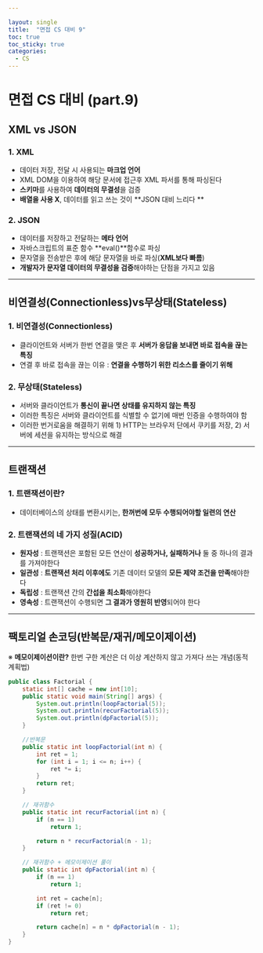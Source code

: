 ```yaml
---

layout: single
title:  "면접 CS 대비 9"
toc: true
toc_sticky: true
categories:
  - CS
---
```


#  면접 CS 대비 (part.9)



## XML vs JSON



### **1. XML**

- 데이터 저장, 전달 시 사용되는 **마크업 언어**
- XML DOM을 이용하여 해당 문서에 접근후 XML 파서를 통해 파싱된다
- **스키마**를 사용하여 **데이터의 무결성**을 검증
- **배열을 사용 X**, 데이터를 읽고 쓰는 것이 **JSON 대비 느리다 ** 




### **2.  JSON**

- 데이터를 저장하고 전달하는 **메타 언어**
- 자바스크립트의 표준 함수 **eval()**함수로 파싱
- 문자열을 전송받은 후에 해당 문자열을 바로 파싱(**XML보다 빠름**)
- **개발자가 문자열 데이터의 무결성을 검증**해야하는 단점을 가지고 있음  



---



## 비연결성(Connectionless)vs무상태(Stateless)

### **1. 비연결성(Connectionless)**

- 클라이언트와 서버가 한번 연결을 맺은 후 **서버가 응답을 보내면 바로 접속을 끊는 특징**
- 연결 후 바로 접속을 끊는 이유 : **연결을 수행하기 위한 리소스를 줄이기 위해**



### **2. 무상태(Stateless)**

- 서버와 클라이언트가 **통신이 끝나면 상태를 유지하지 않는 특징**
- 이러한 특징은 서버와 클라이언트를 식별할 수 없기에 매번 인증을 수행하여야 함
- 이러한 번거로움을 해결하기 위해 1) HTTP는 브라우저 단에서 쿠키를 저장, 2) 서버에 세션을 유지하는 방식으로 해결  



---



## 트랜잭션



### **1. 트랜잭션이란?**

- 데이터베이스의 상태를 변환시키는, **한꺼번에 모두 수행되어야할 일련의 연산**



### **2. 트랜잭션의 네 가지 성질(ACID)**

- **원자성** : 트랜잭션은 포함된 모든 연산이 **성공하거나, 실패하거나** 둘 중 하나의 결과를 가져야한다
- **일관성** : **트랜잭션 처리 이후에도** 기존 데이터 모델의 **모든 제약 조건을 만족**해야한다
- **독립성** : 트랜잭션 간의 **간섭을 최소화**해야한다
- **영속성** : 트랜잭션이 수행되면 **그 결과가 영원히 반영**되어야 한다

---



## 팩토리얼 손코딩(반복문/재귀/메모이제이션)



※ **메모이제이션이란?** 한번 구한 계산은 더 이상 계산하지 않고 가져다 쓰는 개념(동적 계획법)  

```java
public class Factorial {
    static int[] cache = new int[10];
    public static void main(String[] args) {
        System.out.println(loopFactorial(5));
        System.out.println(recurFactorial(5));
        System.out.println(dpFactorial(5));
    }

    //반복문
    public static int loopFactorial(int n) {
        int ret = 1;
        for (int i = 1; i <= n; i++) {
            ret *= i;
        }
        return ret;
    }

    // 재귀함수
    public static int recurFactorial(int n) {
        if (n == 1)
            return 1;

        return n * recurFactorial(n - 1);
    }

    // 재귀함수 + 메모이제이션 풀이
    public static int dpFactorial(int n) {
        if (n == 1)
            return 1;

        int ret = cache[n];
        if (ret != 0)
            return ret;

        return cache[n] = n * dpFactorial(n - 1);
    }
}
```

